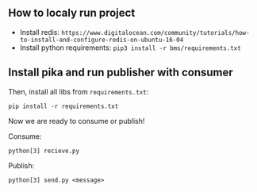 How to localy run project
-
* Install redis: `https://www.digitalocean.com/community/tutorials/how-to-install-and-configure-redis-on-ubuntu-16-04`
* Install python requirements:
`pip3 install -r bms/requirements.txt`

Install **pika** and run publisher with consumer
-

Then, install all libs from `requirements.txt`:

`pip install -r requirements.txt`

Now we are ready to consume or publish!

Consume:

`python[3] recieve.py`

Publish:

`python[3] send.py <message>`


